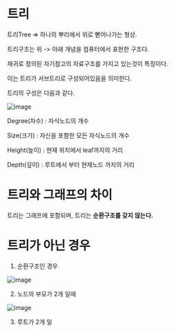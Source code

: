 # 트리

트리Tree => 하나의 뿌리에서 위로 뻗어나가는 형상.

트리구조는 위 -> 아래 개념을 컴퓨터에서 표현한 구조다.

재귀로 정의된 자기참고의 자료구조를 가지고 있는것이 특징이다.

이는 트리가 서브트리로 구성되어있음을 의미한다.


트리의 구성은 다음과 같다.

![image](https://user-images.githubusercontent.com/73323188/121768360-d42b3100-cb98-11eb-9508-a133e5aa0f70.png)

Degree(차수) : 자식노드의 개수 

Size(크기) : 자신을 포함한 모든 자식노드의 개수

Height(높이) : 현재 위치에서 leaf까지의 거리

Depth(깊이) : 루트에서 부터 현재노드 까지의 거리 

# 트리와 그래프의 차이

트리는 그래프에 포함되며, 트리는 __순환구조를 갖지 않는다.__

# 트리가 아닌 경우

1) 순환구조인 경우

![image](https://user-images.githubusercontent.com/73323188/121768870-89f77f00-cb9b-11eb-8e63-bafb379f54cf.png)

2) 노드의 부모가 2개 일때

![image](https://user-images.githubusercontent.com/73323188/121768881-9c71b880-cb9b-11eb-8043-a12ffb01149e.png)

3) 루트가 2개 일
